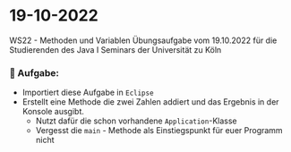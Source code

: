 # 19-10-2022
WS22 - Methoden und Variablen
Übungsaufgabe vom 19.10.2022 für die Studierenden des Java I Seminars der Universität zu Köln

### 📝 Aufgabe:

- Importiert diese Aufgabe in ```Eclipse```
- Erstellt eine Methode die zwei Zahlen addiert und das Ergebnis in der Konsole ausgibt.
  - Nutzt dafür die schon vorhandene ```Application```-Klasse
  - Vergesst die ```main``` - Methode als Einstiegspunkt für euer Programm nicht






